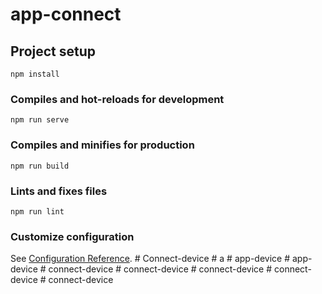 # app-connect

## Project setup
```
npm install
```

### Compiles and hot-reloads for development
```
npm run serve
```

### Compiles and minifies for production
```
npm run build
```

### Lints and fixes files
```
npm run lint
```

### Customize configuration
See [Configuration Reference](https://cli.vuejs.org/config/).
#   C o n n e c t - d e v i c e  
 #   a  
 #   a p p - d e v i c e  
 #   a p p - d e v i c e  
 #   c o n n e c t - d e v i c e  
 #   c o n n e c t - d e v i c e  
 #   c o n n e c t - d e v i c e  
 #   c o n n e c t - d e v i c e  
 #   c o n n e c t - d e v i c e  
 